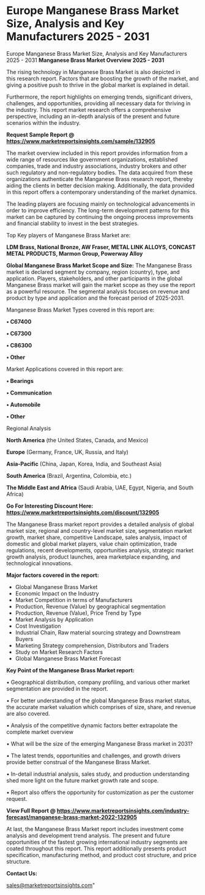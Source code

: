 # Europe Manganese Brass Market Size, Analysis and Key Manufacturers 2025 - 2031
Europe Manganese Brass Market Size, Analysis and Key Manufacturers 2025 - 2031
<Strong> Manganese Brass Market Overview 2025 - 2031</strong>

The rising technology in Manganese Brass Market is also depicted in this research report. Factors that are boosting the growth of the market, and giving a positive push to thrive in the global market is explained in detail.

Furthermore, the report highlights on emerging trends, significant drivers, challenges, and opportunities, providing all necessary data for thriving in the industry. This report market research offers a comprehensive perspective, including an in-depth analysis of the present and future scenarios within the industry.

<strong>Request Sample Report @ <a href=https://www.marketreportsinsights.com/sample/132905>https://www.marketreportsinsights.com/sample/132905</a></strong>

The market overview included in this report provides information from a wide range of resources like government organizations, established companies, trade and industry associations, industry brokers and other such regulatory and non-regulatory bodies. The data acquired from these organizations authenticate the Manganese Brass research report, thereby aiding the clients in better decision making. Additionally, the data provided in this report offers a contemporary understanding of the market dynamics.

The leading players are focusing mainly on technological advancements in order to improve efficiency. The long-term development patterns for this market can be captured by continuing the ongoing process improvements and financial stability to invest in the best strategies.

Top Key players of Manganese Brass Market are:

<strong>LDM Brass, National Bronze, AW Fraser, METAL LINK ALLOYS, CONCAST METAL PRODUCTS, Marmon Group, Powerway Alloy</strong>

<strong><b>Global Manganese Brass Market Scope and Size:</b></strong>
The Manganese Brass market is declared segment by company, region (country), type, and application. Players, stakeholders, and other participants in the global Manganese Brass market will gain the market scope as they use the report as a powerful resource. The segmental analysis focuses on revenue and product by type and application and the forecast period of 2025-2031.

Manganese Brass Market Types covered in this report are:

<strong>• C67400

• C67300

• C86300

• Other</strong>

Market Applications covered in this report are:

<strong>• Bearings

• Communication

• Automobile

• Other</strong> 

Regional Analysis

<strong>North America</strong> (the United States, Canada, and Mexico)

<strong>Europe</strong> (Germany, France, UK, Russia, and Italy)

<strong>Asia-Pacific</strong> (China, Japan, Korea, India, and Southeast Asia)

<strong>South America</strong> (Brazil, Argentina, Colombia, etc.)

<strong>The Middle East and Africa</strong> (Saudi Arabia, UAE, Egypt, Nigeria, and South Africa)

<strong>Go For Interesting Discount Here: <a href=https://www.marketreportsinsights.com/discount/132905>https://www.marketreportsinsights.com/discount/132905</a></strong>

The Manganese Brass market report provides a detailed analysis of global market size, regional and country-level market size, segmentation market growth, market share, competitive Landscape, sales analysis, impact of domestic and global market players, value chain optimization, trade regulations, recent developments, opportunities analysis, strategic market growth analysis, product launches, area marketplace expanding, and technological innovations.

<strong><b>Major factors covered in the report:</b></strong>
<ul>
  <li>Global Manganese Brass Market </li>
  <li>Economic Impact on the Industry</li>
  <li>Market Competition in terms of Manufacturers</li>
  <li>Production, Revenue (Value) by geographical segmentation</li>
  <li>Production, Revenue (Value), Price Trend by Type</li>
  <li>Market Analysis by Application</li>
  <li>Cost Investigation</li>
  <li>Industrial Chain, Raw material sourcing strategy and Downstream Buyers</li>
  <li>Marketing Strategy comprehension, Distributors and Traders</li>
  <li>Study on Market Research Factors</li>
  <li>Global Manganese Brass Market Forecast</li>
</ul>

<strong><b>Key Point of the Manganese Brass Market report:</b></strong>

• Geographical distribution, company profiling, and various other market segmentation are provided in the report.

• For better understanding of the global Manganese Brass market status, the accurate market valuation which comprises of size, share, and revenue are also covered.

• Analysis of the competitive dynamic factors better extrapolate the complete market overview

• What will be the size of the emerging Manganese Brass market in 2031?

• The latest trends, opportunities and challenges, and growth drivers provide better construal of the Manganese Brass Market.

• In-detail industrial analysis, sales study, and production understanding shed more light on the future market growth rate and scope.

• Report also offers the opportunity for customization as per the customer request.

<strong><b>View Full Report @ <a href=https://www.marketreportsinsights.com/industry-forecast/manganese-brass-market-2022-132905>https://www.marketreportsinsights.com/industry-forecast/manganese-brass-market-2022-132905</a></b></strong>


At last, the Manganese Brass Market report includes investment come analysis and development trend analysis. The present and future opportunities of the fastest growing international industry segments are coated throughout this report. This report additionally presents product specification, manufacturing method, and product cost structure, and price structure.

<strong>Contact Us:</strong>

sales@marketreportsinsights.com"
